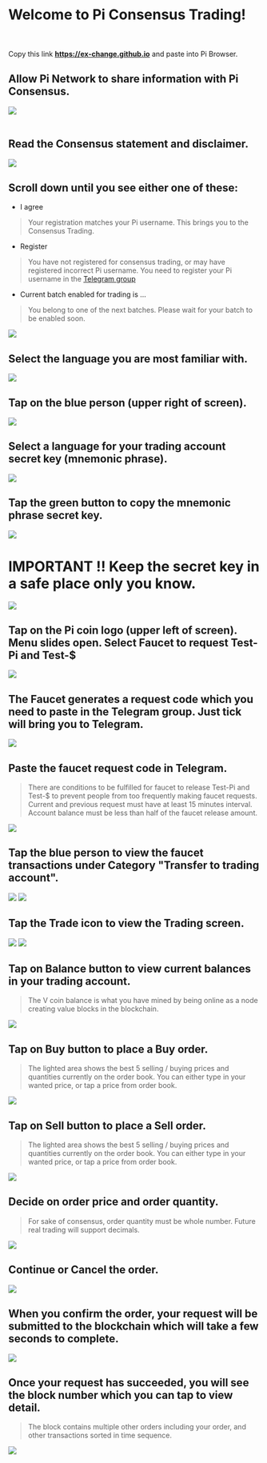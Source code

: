 # Welcome to Pi Consensus Trading!
<br /><br />
Copy this link **https://ex-change.github.io** and paste into Pi Browser. 

## Allow Pi Network to share information with Pi Consensus.

![](https://ex-change.github.io/images/Screenshot_20220109_171102_pi.browser.jpg)<br /><br />

## Read the Consensus statement and disclaimer.

![](https://ex-change.github.io/images/Screenshot_20220109_171131_pi.browser.jpg)

## Scroll down until you see either one of these:
- I agree
> Your registration matches your Pi username. This brings you to the Consensus Trading.
- Register
> You have not registered for consensus trading, or may have registered incorrect Pi username. You need to register your Pi username in the [Telegram group](https://t.me/worldofpi)
- Current batch enabled for trading is ...
> You belong to one of the next batches. Please wait for your batch to be enabled soon.

![](https://ex-change.github.io/images/Screenshot_20220109_171140_pi.browser.jpg)

## Select the language you are most familiar with.

![](https://ex-change.github.io/images/Screenshot_20220109_171606_pi.browser.jpg)

## Tap on the blue person (upper right of screen).

![](https://ex-change.github.io/images/Screenshot_20220109_171736a_pi.browser.jpg)

## Select a language for your trading account secret key (mnemonic phrase).

![](https://ex-change.github.io/images/Screenshot_20220109_171904_pi.browser.jpg)

## Tap the green button to copy the mnemonic phrase secret key.

![](https://ex-change.github.io/images/Screenshot_20220109_171916_pi.browser.jpg)

# IMPORTANT !! Keep the secret key in a safe place only you know.

![](https://ex-change.github.io/images/Screenshot_20220109_171932_pi.browser.jpg)

## Tap on the Pi coin logo (upper left of screen). Menu slides open. Select Faucet to request Test-Pi and Test-$

![](https://ex-change.github.io/images/Screenshot_20220109_172034_pi.browser.jpg)

## The Faucet generates a request code which you need to paste in the Telegram group. Just tick will bring you to Telegram.

![](https://ex-change.github.io/images/Screenshot_20220109_172046_pi.browser.jpg)

## Paste the faucet request code in Telegram.
> There are conditions to be fulfilled for faucet to release Test-Pi and Test-$ to prevent people from too frequently making faucet requests. Current and previous request must have at least 15 minutes interval. Account balance must be less than half of the faucet release amount.

![](https://ex-change.github.io/images/Screenshot_20220109_172106_org.telegram.messenger.jpg)

## Tap the blue person to view the faucet transactions under Category "Transfer to trading account".

![](https://ex-change.github.io/images/Screenshot_20220109_171736a_pi.browser.jpg)
![](https://ex-change.github.io/images/Screenshot_20220109_172216_pi.browser.jpg)

## Tap the Trade icon to view the Trading screen.

![](https://ex-change.github.io/images/Screenshot_20220109_173151a_pi.browser.jpg)
![](https://ex-change.github.io/images/Screenshot_20220109_172255_pi.browser.jpg)

## Tap on Balance button to view current balances in your trading account.
> The V coin balance is what you have mined by being online as a node creating value blocks in the blockchain.

![](https://ex-change.github.io/images/Screenshot_20220109_172305_pi.browser.jpg)

## Tap on Buy button to place a Buy order.
> The lighted area shows the best 5 selling / buying prices and quantities currently on the order book. You can either type in your wanted price, or tap a price from order book.

![](https://ex-change.github.io/images/Screenshot_20220109_172329_pi.browser.jpg)

## Tap on Sell button to place a Sell order.
> The lighted area shows the best 5 selling / buying prices and quantities currently on the order book. You can either type in your wanted price, or tap a price from order book.

![](https://ex-change.github.io/images/Screenshot_20220109_172420_pi.browser.jpg)

## Decide on order price and order quantity.
> For sake of consensus, order quantity must be whole number. Future real trading will support decimals.

![](https://ex-change.github.io/images/Screenshot_20220109_172453_pi.browser.jpg)

## Continue or Cancel the order.

![](https://ex-change.github.io/images/Screenshot_20220109_172509_pi.browser.jpg)

## When you confirm the order, your request will be submitted to the blockchain which will take a few seconds to complete.

![](https://ex-change.github.io/images/Screenshot_20220109_172519_pi.browser.jpg)

## Once your request has succeeded, you will see the block number which you can tap to view detail.
> The block contains multiple other orders including your order, and other transactions sorted in time sequence.

![](https://ex-change.github.io/images/Screenshot_20220109_172526_pi.browser.jpg)

